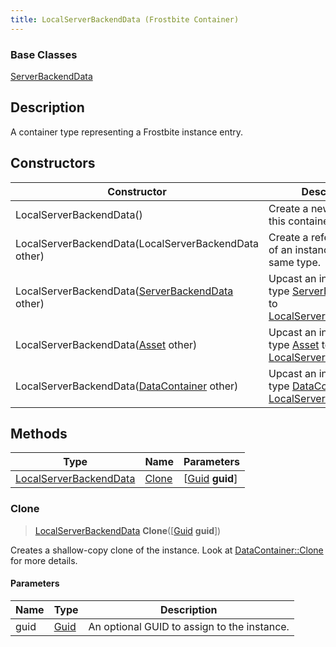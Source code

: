 ```yaml
---
title: LocalServerBackendData (Frostbite Container)
---
```

### Base Classes

[ServerBackendData](ServerBackendData)

## Description

A container type representing a Frostbite instance entry.

## Constructors

| Constructor                                                                       | Description                                                                                                                         |
| --------------------------------------------------------------------------------- | ----------------------------------------------------------------------------------------------------------------------------------- |
| LocalServerBackendData()                                                          | Create a new instance of this container type.                                                                                       |
| LocalServerBackendData(LocalServerBackendData other)                              | Create a reference copy of an instance of the same type.                                                                            |
| LocalServerBackendData([ServerBackendData](ServerBackendData) other)              | Upcast an instance of type [ServerBackendData](ServerBackendData) to [LocalServerBackendData](LocalServerBackendData).              |
| LocalServerBackendData([Asset](Asset) other)                                      | Upcast an instance of type [Asset](Asset) to [LocalServerBackendData](LocalServerBackendData).                                      |
| LocalServerBackendData([DataContainer](/vext/ref/cls/shr/datacontainer) other) | Upcast an instance of type [DataContainer](/vext/ref/cls/shr/datacontainer) to [LocalServerBackendData](LocalServerBackendData). |

## Methods

| Type                                             | Name            | Parameters                                     |
| ------------------------------------------------ | --------------- | ---------------------------------------------- |
| [LocalServerBackendData](LocalServerBackendData) | [Clone](#clone) | \[[Guid](/vext/ref/cls/shr/guid) **guid**\] |

### Clone

> [LocalServerBackendData](LocalServerBackendData) **Clone**(\[[Guid](/vext/ref/cls/shr/guid) **guid**\])

Creates a shallow-copy clone of the instance. Look at [DataContainer::Clone](/vext/ref/cls/shr/datacontainer#clone) for more details.

#### Parameters

| Name | Type         | Description                                 |
| ---- | ------------ | ------------------------------------------- |
| guid | [Guid](Guid) | An optional GUID to assign to the instance. |
